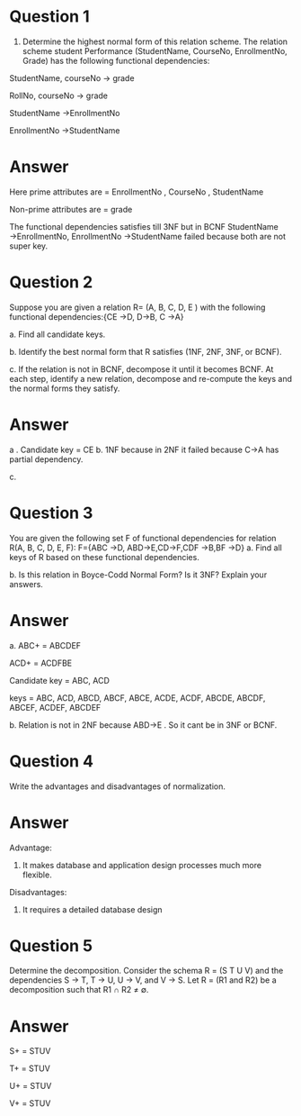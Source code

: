 
# Question 1

1. Determine the highest normal form of this relation scheme.
The relation scheme student Performance (StudentName, CourseNo, EnrollmentNo, Grade) has
the following functional dependencies:

StudentName, courseNo → grade

RollNo, courseNo → grade

StudentName →EnrollmentNo

EnrollmentNo →StudentName

# Answer 
Here prime attributes are = EnrollmentNo , CourseNo , StudentName

Non-prime attributes are = grade

The functional dependencies satisfies till 3NF but in BCNF 
StudentName →EnrollmentNo,
EnrollmentNo →StudentName failed because both are not super key.


# Question 2
Suppose you are given a relation R= (A, B, C, D, E ) with the following functional
dependencies:{CE →D, D→B, C →A}

a. Find all candidate keys.

b. Identify the best normal form that R satisfies (1NF, 2NF, 3NF, or BCNF).

c. If the relation is not in BCNF, decompose it until it becomes BCNF. At each step, identify a
new relation, decompose and re-compute the keys and the normal forms they satisfy.

# Answer

a . Candidate key = CE
b. 1NF because in 2NF it failed because C->A has partial dependency.

c. 

# Question 3
 You are given the following set F of functional dependencies for relation R(A, B, C, D, E, F):
F={ABC →D, ABD→E,CD→F,CDF →B,BF →D}
a. Find all keys of R based on these functional dependencies.

b. Is this relation in Boyce-Codd Normal Form? Is it 3NF? Explain your answers.

# Answer
a. ABC+ = ABCDEF

   ACD+ = ACDFBE

   Candidate key = ABC, ACD

keys = ABC, ACD, ABCD, ABCF, ABCE, ACDE, ACDF, ABCDE, ABCDF, ABCEF, ACDEF, ABCDEF

b. Relation is not in 2NF because ABD->E . So it cant be in 3NF or BCNF.


# Question 4
 Write the advantages and disadvantages of normalization.

 # Answer
 Advantage:
 1. It makes database and application design processes much more flexible.

Disadvantages:
1.  It requires a detailed database design

# Question 5
Determine the decomposition.
Consider the schema R = (S T U V) and the dependencies S → T, T → U, U → V, and V → S.
Let R = (R1 and R2) be a decomposition such that R1 ∩ R2 ≠ ∅.

# Answer
S+ = STUV

T+ = STUV

U+ = STUV

V+ = STUV


